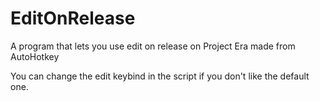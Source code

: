 # EditOnRelease
A program that lets you use edit on release on Project Era made from AutoHotkey

You can change the edit keybind in the script if you don't like the default one.
